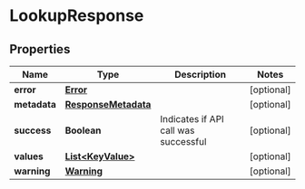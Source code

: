 

# LookupResponse


## Properties

| Name | Type | Description | Notes |
|------------ | ------------- | ------------- | -------------|
|**error** | [**Error**](Error.md) |  |  [optional] |
|**metadata** | [**ResponseMetadata**](ResponseMetadata.md) |  |  [optional] |
|**success** | **Boolean** | Indicates if API call was successful |  [optional] |
|**values** | [**List&lt;KeyValue&gt;**](KeyValue.md) |  |  [optional] |
|**warning** | [**Warning**](Warning.md) |  |  [optional] |



